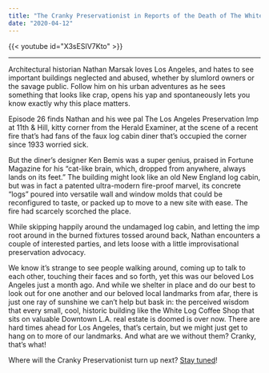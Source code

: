 ```yaml
---
title: "The Cranky Preservationist in Reports of the Death of The White Log Coffee Shop Have Been Exaggerated (episode 26)"
date: "2020-04-12"
---
```


{{< youtube id="X3sESIV7Kto" >}}





  

* * *

Architectural historian Nathan Marsak loves Los Angeles, and hates to see important buildings neglected and abused, whether by slumlord owners or the savage public. Follow him on his urban adventures as he sees something that looks like crap, opens his yap and spontaneously lets you know exactly why this place matters.

Episode 26 finds Nathan and his wee pal The Los Angeles Preservation Imp at 11th & Hill, kitty corner from the Herald Examiner, at the scene of a recent fire that’s had fans of the faux log cabin diner that’s occupied the corner since 1933 worried sick.

But the diner’s designer Ken Bemis was a super genius, praised in Fortune Magazine for his “cat-like brain, which, dropped from anywhere, always lands on its feet.” The building might look like an old New England log cabin, but was in fact a patented ultra-modern fire-proof marvel, its concrete “logs” poured into versatile wall and window molds that could be reconfigured to taste, or packed up to move to a new site with ease. The fire had scarcely scorched the place.

While skipping happily around the undamaged log cabin, and letting the imp root around in the burned fixtures tossed around back, Nathan encounters a couple of interested parties, and lets loose with a little improvisational preservation advocacy.

We know it’s strange to see people walking around, coming up to talk to each other, touching their faces and so forth, yet this was our beloved Los Angeles just a month ago. And while we shelter in place and do our best to look out for one another and our beloved local landmarks from afar, there is just one ray of sunshine we can’t help but bask in: the perceived wisdom that every small, cool, historic building like the White Log Coffee Shop that sits on valuable Downtown L.A. real estate is doomed is over now. There are hard times ahead for Los Angeles, that’s certain, but we might just get to hang on to more of our landmarks. And what are we without them? Cranky, that’s what!

Where will the Cranky Preservationist turn up next? [Stay tuned](https://www.riplosangeles.com/)!
